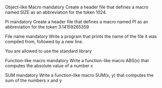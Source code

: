Object-like Macro
mandatory
Create a header file that defines a macro named SIZE as an abbreviation for the token 1024.

Pi
mandatory
Create a header file that defines a macro named PI as an abbreviation for the token 3.14159265359

File name
mandatory
Write a program that prints the name of the file it was compiled from, followed by a new line.

You are allowed to use the standard library

Function-like macro
mandatory
Write a function-like macro ABS(x) that computes the absolute value of a number x

SUM
mandatory
Write a function-like macro SUM(x, y) that computes the sum of the numbers x and y
